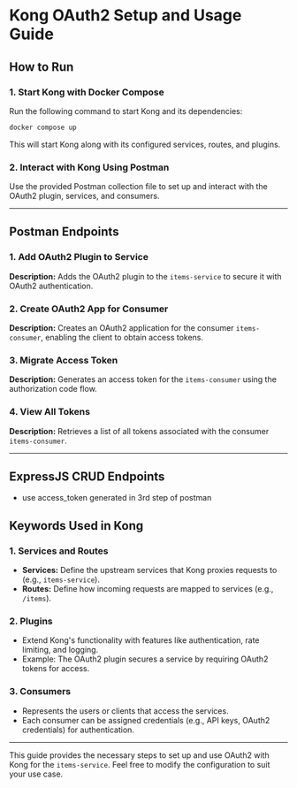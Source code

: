 # Kong OAuth2 Setup and Usage Guide

## How to Run

### 1. Start Kong with Docker Compose
Run the following command to start Kong and its dependencies:
```bash
docker compose up
```
This will start Kong along with its configured services, routes, and plugins.

### 2. Interact with Kong Using Postman
Use the provided Postman collection file to set up and interact with the OAuth2 plugin, services, and consumers.

---

## Postman Endpoints

### 1. Add OAuth2 Plugin to Service
**Description:** Adds the OAuth2 plugin to the `items-service` to secure it with OAuth2 authentication.

### 2. Create OAuth2 App for Consumer
**Description:** Creates an OAuth2 application for the consumer `items-consumer`, enabling the client to obtain access tokens.

### 3. Migrate Access Token
**Description:** Generates an access token for the `items-consumer` using the authorization code flow.

### 4. View All Tokens
**Description:** Retrieves a list of all tokens associated with the consumer `items-consumer`.

---

## ExpressJS CRUD Endpoints
- use access_token generated in 3rd step of postman

## Keywords Used in Kong

### 1. Services and Routes
- **Services:** Define the upstream services that Kong proxies requests to (e.g., `items-service`).
- **Routes:** Define how incoming requests are mapped to services (e.g., `/items`).

### 2. Plugins
- Extend Kong's functionality with features like authentication, rate limiting, and logging.
- Example: The OAuth2 plugin secures a service by requiring OAuth2 tokens for access.

### 3. Consumers
- Represents the users or clients that access the services.
- Each consumer can be assigned credentials (e.g., API keys, OAuth2 credentials) for authentication.

---

This guide provides the necessary steps to set up and use OAuth2 with Kong for the `items-service`. Feel free to modify the configuration to suit your use case.
